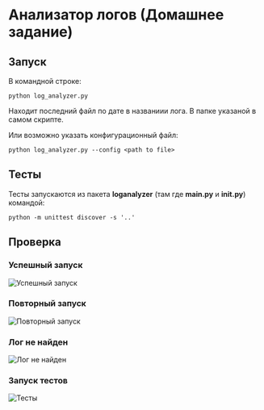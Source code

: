 # Анализатор логов (Домашнее задание)

## Запуск

В командной строке:

    python log_analyzer.py
 
Находит последний файл по дате в названиии лога. В папке указаной в самом скрипте.

Или возможно указать конфигурационный файл:

    python log_analyzer.py --config <path to file>

## Тесты

Тесты запускаются из пакета **loganalyzer** (там где **__main__.py** и **__init__.py**) командой:

    python -m unittest discover -s '..'

## Проверка

### Успешный запуск

![Успешный запуск](https://i.imgur.com/rExtUdj.png)

### Повторный запуск

![Повторный запуск](https://i.imgur.com/m1HWXD4.png)

### Лог не найден

![Лог не найден](https://i.imgur.com/5T09CSc.png)

### Запуск тестов

![Тесты](https://imgur.com/yhx7omx.png)
